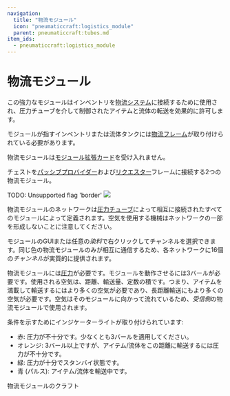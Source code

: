 ```yaml
---
navigation:
  title: "物流モジュール"
  icon: "pneumaticcraft:logistics_module"
  parent: pneumaticcraft:tubes.md
item_ids:
  - pneumaticcraft:logistics_module
---
```


# 物流モジュール

この強力なモジュールはインベントリを[物流システム](../logistics/overview.md)に接続するために使用され、圧力チューブを介して制御されたアイテムと流体の転送を効果的に許可します。

モジュールが指すインベントリまたは流体タンクには[物流フレーム](../logistics/frames.md)が取り付けられている必要があります。

物流モジュールは[モジュール拡張カード](./module_expansion_card.md)を受け入れません。

チェストを[パッシブプロバイダー](../logistics/frames.md#passive_provider)および[リクエスター](../logistics/frames.md#requester)フレームに接続する2つの物流モジュール。

TODO: Unsupported flag 'border'
![](logistics_module.png)

物流モジュールのネットワークは[圧力チューブ](./pressure_tubes.md)によって相互に接続されたすべてのモジュールによって定義されます。空気を使用する機械はネットワークの一部を形成しないことに注意してください。

モジュールのGUIまたは任意の*染料*で右クリックしてチャンネルを選択できます。同じ色の物流モジュールのみが相互に通信するため、各ネットワークに16個の*チャンネル*が実質的に提供されます。

物流モジュールには[圧力](../base_concepts/pressure.md)が必要です。モジュールを動作させるには3バールが必要です。使用される空気は、距離、輸送量、定数の積です。つまり、アイテムを満載して輸送するにはより多くの空気が必要であり、長距離輸送にもより多くの空気が必要です。空気はそのモジュールに向かって流れているため、*受信側*の物流モジュールで使用されます。

条件を示すためにインジケーターライトが取り付けられています:


- <Color hex="#f00">赤</Color>: 圧力が不十分です。少なくとも3バールを適用してください。
- <Color hex="#f80">オレンジ</Color>: 3バール以上ですが、アイテム/流体をこの距離に輸送するには圧力が不十分です。
- <Color hex="#0f0">緑</Color>: 圧力が十分でスタンバイ状態です。
- <Color hex="#00f">青 (パルス)</Color>: アイテム/流体を輸送中です。

物流モジュールのクラフト

<Recipe id="pneumaticcraft:logistics_module" />

